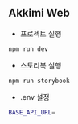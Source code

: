 ## Akkimi Web

- 프로젝트 실행

```bash
npm run dev
```

- 스토리북 실행

```bash
npm run storybook
```

- .env 설정

```bash
BASE_API_URL=
```

